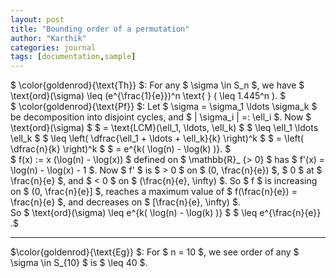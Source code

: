 ```yaml
---
layout: post
title: "Bounding order of a permutation"
author: "Karthik"
categories: journal
tags: [documentation,sample]
---
```


$ \color{goldenrod}{\text{Th}} $: For any $ \sigma \in S_n $, we have $ \text{ord}(\sigma) \leq (e^{\frac{1}{e}})^n \text{ } ( \leq 1.445^n ). $   
$ \color{goldenrod}{\text{Pf}} $: Let $ \sigma = \sigma_1 \ldots \sigma_k $ be decomposition into disjoint cycles, and $ \| \sigma_i \| =: \ell_i $. Now $ \text{ord}(\sigma) $ $ = \text{LCM}(\ell_1, \ldots, \ell_k) $ $ \leq \ell_1 \ldots \ell_k $ $ \leq \left( \dfrac{\ell_1 + \ldots + \ell_k}{k} \right)^k $ $ = \left( \dfrac{n}{k} \right)^k $ $ = e^{k( \log(n) - \log(k) )}. $   
$ f(x) := x (\log(n) - \log(x)) $ defined on $ \mathbb{R}_ {&gt; 0} $ has $ f'(x) = \log(n) - \log(x) - 1 $. Now $ f' $ is $ &gt; 0 $ on $ (0, \frac{n}{e}) $, $ 0 $ at $ \frac{n}{e} $, and $ &lt; 0 $ on $ (\frac{n}{e}, \infty) $. So $ f $ is increasing on $ (0, \frac{n}{e}] $, reaches a maximum value of $ f(\frac{n}{e}) = \frac{n}{e} $, and decreases on $ [\frac{n}{e}, \infty) $.   
So $ \text{ord}(\sigma) \leq e^{k( \log(n) - \log(k) )} $ $ \leq e^{\frac{n}{e}} .$

---

$\color{goldenrod}{\text{Eg}} $: For $ n = 10 $, we see order of any $ \sigma \in S_{10} $ is $ \leq 40 $. 
